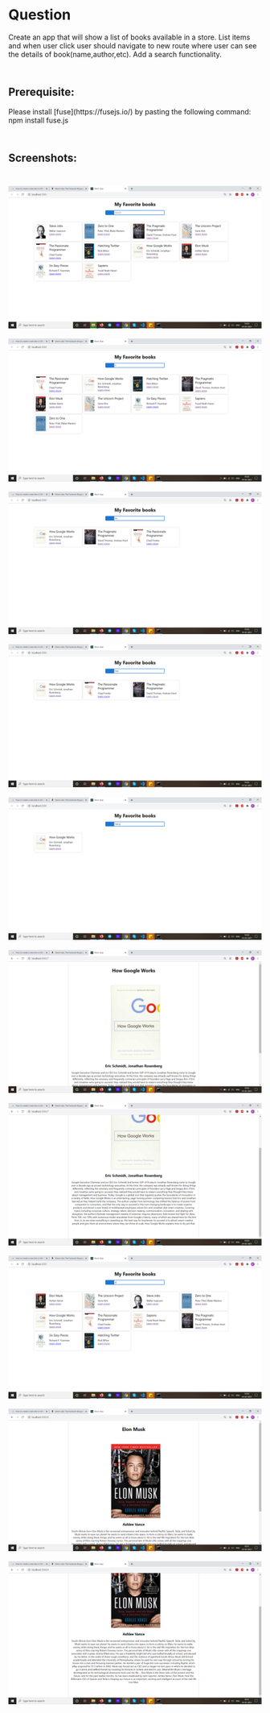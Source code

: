 <h1>Question</h1>
Create an app that will show a list of books available in a store.
List items and when user click user should navigate to new route where user can see the details of book(name,author,etc). 
Add a search functionality.



<h2> <br> Prerequisite: </h3>
Please install [fuse](https://fusejs.io/) by pasting the following command:
npm install fuse.js 


<h2> <br> Screenshots:<br> <br></h3>
<img src="./images/1.png"> </img> <br> <br>
<img src="./images/2.png"> </img> <br><br>
<img src="./images/3.png"> </img><br><br>
<img src="./images/4.png"> </img><br><br>
<img src="./images/5.png"> </img><br><br>
<img src="./images/6.png"> </img><br><br>
<img src="./images/7.png"> </img><br><br>
<img src="./images/8.png"> </img><br><br>
<img src="./images/9.png"> </img><br><br>
<img src="./images/10.png"> </img><br><br>
